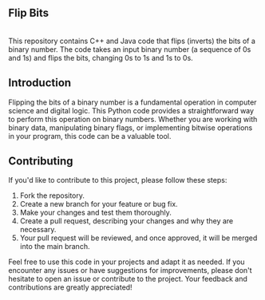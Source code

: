 <h2>Flip Bits</h2>
<br>
This repository contains C++ and Java code that flips (inverts) the bits of a binary number. The code takes an input binary number (a sequence of 0s and 1s) and flips the bits, changing 0s to 1s and 1s to 0s. <br>

## Introduction

Flipping the bits of a binary number is a fundamental operation in computer science and digital logic. This Python code provides a straightforward way to perform this operation on binary numbers. Whether you are working with binary data, manipulating binary flags, or implementing bitwise operations in your program, this code can be a valuable tool.

## Contributing

If you'd like to contribute to this project, please follow these steps:<br>

1. Fork the repository.<br>
2. Create a new branch for your feature or bug fix.<br>
3. Make your changes and test them thoroughly.<br>
4. Create a pull request, describing your changes and why they are necessary.<br>
5. Your pull request will be reviewed, and once approved, it will be merged into the main branch.<br>

Feel free to use this code in your projects and adapt it as needed. If you encounter any issues or have suggestions for improvements, please don't hesitate to open an issue or contribute to the project. Your feedback and contributions are greatly appreciated!